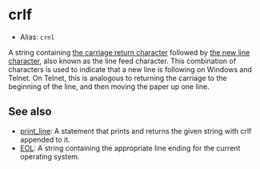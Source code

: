 # crlf

- Alias: `crnl`

A string containing [the carriage return character](cr) followed by [the new line character](nl), also known as the line feed character. This combination of characters is used to indicate that a new line is following on Windows and Telnet. On Telnet, this is analogous to returning the carriage to the beginning of the line, and then moving the paper up one line.

## See also

- [print_line](../statements/print_line): A statement that prints and returns the given string with crlf appended to it.
- [EOL](eol): A string containing the appropriate line ending for the current operating system.

